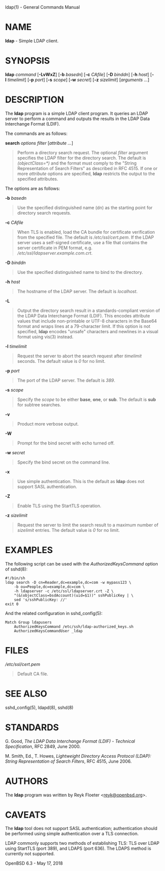 ldap(1) - General Commands Manual

# NAME

**ldap** - Simple LDAP client.

# SYNOPSIS

**ldap**
*command*
\[**-LvWxZ**]
\[**-b**&nbsp;*basedn*]
\[**-c**&nbsp;*CAfile*]
\[**-D**&nbsp;*binddn*]
\[**-h**&nbsp;*host*]
\[**-l**&nbsp;*timelimit*]
\[**-p**&nbsp;*port*]
\[**-s**&nbsp;*scope*]
\[**-w**&nbsp;*secret*]
\[**-z**&nbsp;*sizelimit*]
\[*arguments&nbsp;...*]

# DESCRIPTION

The
**ldap**
program is a simple LDAP client program.
It queries an LDAP server to perform a command and outputs the results
in the LDAP Data Interchange Format (LDIF).

The commands are as follows:

**search** *options* *filter* \[*attribute ...*]

> Perform a directory search request.
> The optional
> *filter*
> argument specifies the LDAP filter for the directory search.
> The default is
> *(objectClass=\*)*
> and the format must comply to the
> "String Representation of Search Filters"
> as described in RFC 4515.
> If one or more
> *attribute*
> options are specified,
> **ldap**
> restricts the output to the specified attributes.

The options are as follows:

**-b** *basedn*

> Use the specified distinguished name (dn) as the starting point for
> directory search requests.

**-c** *CAfile*

> When TLS is enabled, load the CA bundle for certificate verification
> from the specified file.
> The default is
> */etc/ssl/cert.pem*.
> If the LDAP server uses a self-signed certificate,
> use a file that contains the server certificate in PEM format, e.g.
> */etc/ssl/ldapserver.example.com.crt*.

**-D** *binddn*

> Use the specified distinguished name to bind to the directory.

**-h** *host*

> The hostname of the LDAP server.
> The default is
> *localhost*.

**-L**

> Output the directory search result in a standards-compliant version of
> the LDAP Data Interchange Format (LDIF).
> This encodes attribute values that include non-printable or UTF-8
> characters in the Base64 format and wraps lines at a 79-character limit.
> If this option is not specified,
> **ldap**
> encodes
> "unsafe"
> characters and newlines in a visual format using
> vis(3)
> instead.

**-l** *timelimit*

> Request the server to abort the search request after
> *timelimit*
> seconds.
> The default value is
> *0*
> for no limit.

**-p** *port*

> The port of the LDAP server.
> The default is
> *389*.

**-s** *scope*

> Specify the
> *scope*
> to be either
> **base**,
> **one**,
> or
> **sub**.
> The default is
> **sub**
> for subtree searches.

**-v**

> Product more verbose output.

**-W**

> Prompt for the bind secret with echo turned off.

**-w** *secret*

> Specify the bind secret on the command line.

**-x**

> Use simple authentication.
> This is the default as
> **ldap**
> does not support SASL authentication.

**-Z**

> Enable TLS using the StartTLS operation.

**-z** *sizelimit*

> Request the server to limit the search result to a maximum number of
> *sizelimit*
> entries.
> The default value is
> *0*
> for no limit.

# EXAMPLES

The following script can be used with the
*AuthorizedKeysCommand*
option of
sshd(8):

	#!/bin/sh
	ldap search -D cn=Reader,dc=example,dc=com -w mypass123 \
		-b ou=People,dc=example,dc=com \
		-h ldapserver -c /etc/ssl/ldapserver.crt -Z \
		"(&(objectClass=bsdAccount)(uid=$1))" sshPublicKey | \
		sed 's/sshPublicKey: //'
	exit 0

And the related configuration in
sshd\_config(5):

	Match Group ldapusers
		AuthorizedKeysCommand /etc/ssh/ldap-authorized_keys.sh
		AuthorizedKeysCommandUser _ldap

# FILES

*/etc/ssl/cert.pem*

> Default CA file.

# SEE ALSO

sshd\_config(5),
ldapd(8),
sshd(8)

# STANDARDS

G. Good,
*The LDAP Data Interchange Format (LDIF) - Technical Specification*,
RFC 2849,
June 2000.

M. Smith, Ed.,
T. Howes,
*Lightweight Directory Access Protocol (LDAP): String Representation of Search Filters*,
RFC 4515,
June 2006.

# AUTHORS

The
**ldap**
program was written by
Reyk Floeter &lt;[reyk@openbsd.org](mailto:reyk@openbsd.org)&gt;.

# CAVEATS

The
**ldap**
tool does not support SASL authentication;
authentication should be performed using simple authentication over a
TLS connection.

LDAP commonly supports two methods of establishing TLS:
TLS over LDAP using StartTLS (port 389), and LDAPS (port 636).
The LDAPS method is currently not supported.

OpenBSD 6.3 - May 17, 2018
